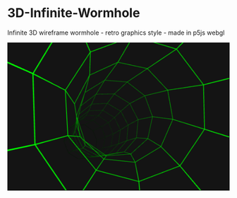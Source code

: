 # 3D-Infinite-Wormhole
Infinite 3D wireframe wormhole - retro graphics style - made in p5js webgl

<p align="left">
  <a href="https://camelcasesensitive.github.io/3D-Infinite-Wormhole/">
    <img src="./Wormhole.png" alt="3D wormhole" title="3D wireframe wormhole" width="600">
  </a>
</p>
